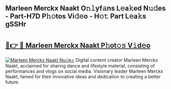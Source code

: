 ## Marleen Merckx Naakt O𝚗𝚕yf𝚊ns L𝚎a𝚔ed N𝚞𝚍es - Part-H7D P𝚑𝚘tos Vi𝚍𝚎o - H𝚘𝚝 Part L𝚎a𝚔s gSSHr

# <h2><a href="http://kf0t2mh.oniu.top/?m=Marleen+Merckx+Naakt">🔗👉 🔴 Marleen Merckx Naakt P𝚑ot𝚘𝚜 V𝚒d𝚎o</a></h2>

[![Marleen Merckx Naakt Nu𝚍e𝚜](https://i.imgur.com/0qMVB7G.gif)](http://kf0t2mh.oniu.top/?m=Marleen+Merckx+Naakt)
Digital content creator Marleen Merckx Naakt, acclaimed for sharing dance and lifestyle material, consisting of performances and vlogs on social media. Visionary leader Marleen Merckx Naakt, famed for their innovative ideas and dedication to creating a better future.  
